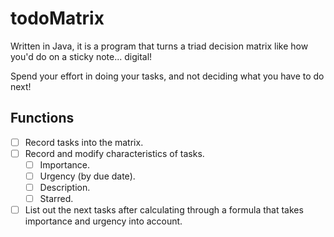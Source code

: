 # todoMatrix
Written in Java, it is a program that turns a triad decision matrix like how you'd do on a sticky note... digital! 

Spend your effort in doing your tasks, and not deciding what you have to do next!

## Functions
- [ ] Record tasks into the matrix.
- [ ] Record and modify characteristics of tasks.
    - [ ] Importance.
    - [ ] Urgency (by due date).
    - [ ] Description.
    - [ ] Starred.
- [ ] List out the next tasks after calculating through a formula that takes importance and urgency into account. 